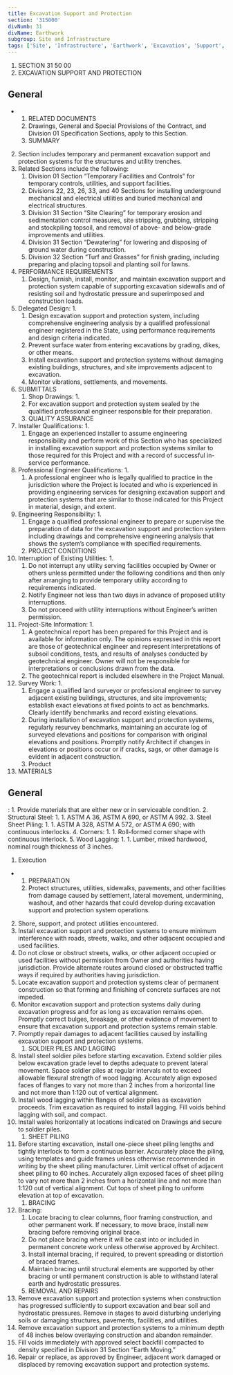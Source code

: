 ```yaml
---
title: Excavation Support and Protection
section: '315000'
divNumb: 31
divName: Earthwork
subgroup: Site and Infrastructure
tags: ['Site', 'Infrastructure', 'Earthwork', 'Excavation', 'Support', 'Protection']
---
```


   1. SECTION 31 50 00
   1. EXCAVATION SUPPORT AND PROTECTION

## General


* 
	1. RELATED DOCUMENTS
   1. Drawings, General and Special Provisions of the Contract, and Division 01 Specification Sections, apply to this Section.
	1. SUMMARY
2. Section includes temporary and permanent excavation support and protection systems for the structures and utility trenches.
3. Related Sections include the following:
	1. Division 01 Section “Temporary Facilities and Controls” for temporary controls, utilities, and support facilities.
	2. Divisions 22, 23, 26, 33, and 40 Sections for installing underground mechanical and electrical utilities and buried mechanical and electrical structures.
	3. Division 31 Section “Site Clearing” for temporary erosion and sedimentation control measures, site stripping, grubbing, stripping and stockpiling topsoil, and removal of above- and below-grade improvements and utilities.
	4. Division 31 Section “Dewatering” for lowering and disposing of ground water during construction.
	5. Division 32 Section “Turf and Grasses” for finish grading, including preparing and placing topsoil and planting soil for lawns.
3. PERFORMANCE REQUIREMENTS
   1. Design, furnish, install, monitor, and maintain excavation support and protection system capable of supporting excavation sidewalls and of resisting soil and hydrostatic pressure and superimposed and construction loads.
2. Delegated Design:
      1. 
	1. Design excavation support and protection system, including comprehensive engineering analysis by a qualified professional engineer registered in the State, using performance requirements and design criteria indicated.
	2. Prevent surface water from entering excavations by grading, dikes, or other means.
	3. Install excavation support and protection systems without damaging existing buildings, structures, and site improvements adjacent to excavation.
	4. Monitor vibrations, settlements, and movements.
4. SUBMITTALS
   1. Shop Drawings:
      1. 
	1. For excavation support and protection system sealed by the qualified professional engineer responsible for their preparation.
	2. QUALITY ASSURANCE
2. Installer Qualifications:
      1. 
	1. Engage an experienced installer to assume engineering responsibility and perform work of this Section who has specialized in installing excavation support and protection systems similar to those required for this Project and with a record of successful in-service performance.
3. Professional Engineer Qualifications:
      1. 
	1. A professional engineer who is legally qualified to practice in the jurisdiction where the Project is located and who is experienced in providing engineering services for designing excavation support and protection systems that are similar to those indicated for this Project in material, design, and extent.
4. Engineering Responsibility:
      1. 
	1. Engage a qualified professional engineer to prepare or supervise the preparation of data for the excavation support and protection system including drawings and comprehensive engineering analysis that shows the system’s compliance with specified requirements.
	2. PROJECT CONDITIONS
5. Interruption of Existing Utilities:
      1. 
	1. Do not interrupt any utility serving facilities occupied by Owner or others unless permitted under the following conditions and then only after arranging to provide temporary utility according to requirements indicated.
	2. Notify Engineer not less than two days in advance of proposed utility interruptions.
	3. Do not proceed with utility interruptions without Engineer’s written permission.
6. Project-Site Information:
      1. 
	1. A geotechnical report has been prepared for this Project and is available for information only. The opinions expressed in this report are those of geotechnical engineer and represent interpretations of subsoil conditions, tests, and results of analyses conducted by geotechnical engineer. Owner will not be responsible for interpretations or conclusions drawn from the data. 
	2. The geotechnical report is included elsewhere in the Project Manual.
7. Survey Work:
      1. 
	1. Engage a qualified land surveyor or professional engineer to survey adjacent existing buildings, structures, and site improvements; establish exact elevations at fixed points to act as benchmarks. Clearly identify benchmarks and record existing elevations.
	2. During installation of excavation support and protection systems, regularly resurvey benchmarks, maintaining an accurate log of surveyed elevations and positions for comparison with original elevations and positions. Promptly notify Architect if changes in elevations or positions occur or if cracks, sags, or other damage is evident in adjacent construction.
   1. Product
1. MATERIALS

## General


: 
	1. Provide materials that are either new or in serviceable condition.
2. Structural Steel:
      1. 
	1. ASTM A 36, ASTM A 690, or ASTM A 992.
3. Steel Sheet Piling:
      1. 
	1. ASTM A 328, ASTM A 572, or ASTM A 690; with continuous interlocks.
4. Corners:
      1. 
	1. Roll-formed corner shape with continuous interlock.
5. Wood Lagging:
      1. 
	1. Lumber, mixed hardwood, nominal rough thickness of 3 inches.
   1. Execution

* 
	1. PREPARATION
   1. Protect structures, utilities, sidewalks, pavements, and other facilities from damage caused by settlement, lateral movement, undermining, washout, and other hazards that could develop during excavation support and protection system operations.
2. Shore, support, and protect utilities encountered.
3. Install excavation support and protection systems to ensure minimum interference with roads, streets, walks, and other adjacent occupied and used facilities.
4. Do not close or obstruct streets, walks, or other adjacent occupied or used facilities without permission from Owner and authorities having jurisdiction. Provide alternate routes around closed or obstructed traffic ways if required by authorities having jurisdiction.
5. Locate excavation support and protection systems clear of permanent construction so that forming and finishing of concrete surfaces are not impeded.
6. Monitor excavation support and protection systems daily during excavation progress and for as long as excavation remains open. Promptly correct bulges, breakage, or other evidence of movement to ensure that excavation support and protection systems remain stable.
7. Promptly repair damages to adjacent facilities caused by installing excavation support and protection systems.
	1. SOLDIER PILES AND LAGGING
8. Install steel soldier piles before starting excavation. Extend soldier piles below excavation grade level to depths adequate to prevent lateral movement. Space soldier piles at regular intervals not to exceed allowable flexural strength of wood lagging. Accurately align exposed faces of flanges to vary not more than 2 inches from a horizontal line and not more than 1:120 out of vertical alignment.
9. Install wood lagging within flanges of soldier piles as excavation proceeds. Trim excavation as required to install lagging. Fill voids behind lagging with soil, and compact.
10. Install wales horizontally at locations indicated on Drawings and secure to soldier piles.
	1. SHEET PILING
11. Before starting excavation, install one-piece sheet piling lengths and tightly interlock to form a continuous barrier. Accurately place the piling, using templates and guide frames unless otherwise recommended in writing by the sheet piling manufacturer. Limit vertical offset of adjacent sheet piling to 60 inches. Accurately align exposed faces of sheet piling to vary not more than 2 inches from a horizontal line and not more than 1:120 out of vertical alignment. Cut tops of sheet piling to uniform elevation at top of excavation.
	1. BRACING
12. Bracing: 
	1. Locate bracing to clear columns, floor framing construction, and other permanent work. If necessary, to move brace, install new bracing before removing original brace.
	2. Do not place bracing where it will be cast into or included in permanent concrete work unless otherwise approved by Architect.
	3. Install internal bracing, if required, to prevent spreading or distortion of braced frames.
	4. Maintain bracing until structural elements are supported by other bracing or until permanent construction is able to withstand lateral earth and hydrostatic pressures.
	5. REMOVAL AND REPAIRS
13. Remove excavation support and protection systems when construction has progressed sufficiently to support excavation and bear soil and hydrostatic pressures. Remove in stages to avoid disturbing underlying soils or damaging structures, pavements, facilities, and utilities.
14. Remove excavation support and protection systems to a minimum depth of 48 inches below overlaying construction and abandon remainder.
15. Fill voids immediately with approved select backfill compacted to density specified in Division 31 Section “Earth Moving.”
16. Repair or replace, as approved by Engineer, adjacent work damaged or displaced by removing excavation support and protection systems.

